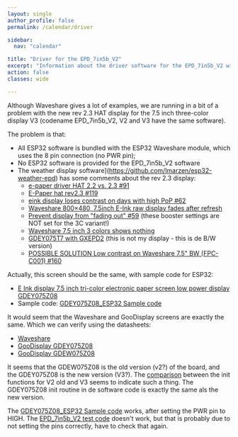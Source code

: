 ```yaml
---
layout: single
author_profile: false
permalink: /calendar/driver

sidebar:
  nav: "calendar"

title: "Driver for the EPD_7in5b_V2"
excerpt: "Information about the driver software for the EPD_7in5b_V2 with ESP32"
action: false
classes: wide

---
```

Although Waveshare gives a lot of examples, we are running in a bit of a problem with the new rev 2.3 HAT display for the 7.5 inch three-color display V3 (codename EPD_7in5b_V2, V2 and V3 have the same software).

The problem is that:
- All ESP32 software is bundled with the ESP32 Waveshare module, which uses the 8 pin connection (no PWR pin);
- No ESP32 software is provided for the EPD_7in5b_V2 software
- The weather display software](https://github.com/lmarzen/esp32-weather-epd) has some comments about the rev 2.3 display:
  - [e-paper driver HAT 2.2 vs. 2.3 #91](https://github.com/lmarzen/esp32-weather-epd/issues/91)
  - [E-Paper hat rev2.3 #119](https://github.com/lmarzen/esp32-weather-epd/issues/119)
  - [eink display loses contrast on days with high PoP #62](https://github.com/lmarzen/esp32-weather-epd/issues/62)
  - [Waveshare 800×480, 7.5inch E-Ink raw display fades after refresh](https://forum.arduino.cc/t/waveshare-800x480-7-5inch-e-ink-raw-display-fades-after-refresh/1196887)
  - [Prevent display from "fading out" #59](https://github.com/ZinggJM/GxEPD2/pull/59) (these booster settings are NOT set for the 3C variant!)
  - [Waveshare 7.5 inch 3 colors shows nothing](https://forum.arduino.cc/t/waveshare-7-5-inch-3-colors-shows-nothing/1251108)
  - [GDEY075T7 with GXEPD2](https://forum.arduino.cc/t/goodisplay-gdey075t7-with-gxepd2-esp32-how-to-get-it-to-run/1355813) (this is not my display - this is de B/W version)
  - [POSSIBLE SOLUTION Low contrast on Waveshare 7.5" BW (FPC-C001) #160](https://github.com/lmarzen/esp32-weather-epd/issues/160)


Actually, this screen should be the same, with sample code for ESP32:
- [E Ink display 7.5 inch tri-color electronic paper screen low power display GDEY075Z08](https://www.good-display.com/product/394.html)
- Sample code: [GDEY075Z08_ESP32 Sample code](https://www.good-display.com/companyfile/1391.html)

It would seem that the Waveshare and GooDisplay screens are exactly the same. Which we can verify using the datasheets:
- [Waveshare](https://files.waveshare.com/upload/8/8c/7.5inch-e-paper-b-v3-specification.pdf)
- [GooDisplay GDEY075Z08](https://v4.cecdn.yun300.cn/100001_1909185148/GDEY075Z08.pdf)
- [GooDisplay GDEW075Z08](https://www.e-paper-display.com/GDEW075Z08%20V2.1%20pecificationdcf2.pdf?method=picker&flag=all&id=6f9563e4-e42e-4a89-a1f0-5f225ad52023&fileId=815&v=2.zip)

It seems that the GDEW075Z08 is the old version (v2?) of the board, and the GDEY075Z08 is the new version (V3?). The [comparison](/calendar/compare) between the init functions for V2 old and V3 seems to indicate such a thing. The GDEY075Z08 init routine in de software code is exactly the same als the new version.

The [GDEY075Z08_ESP32 Sample code](https://www.good-display.com/companyfile/1391.html) works, after setting the PWR pin to HIGH. The [EPD_7in5b_V2 test code](https://github.com/waveshareteam/e-Paper/blob/master/Arduino_R4/src/Examples/EPD_7in5b_V2_test.cpp) doesn't work, but that is probably due to not setting the pins correctly, have to check that again.
